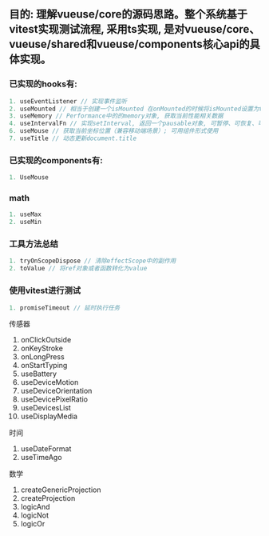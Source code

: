 ## 目的: 理解vueuse/core的源码思路。整个系统基于vitest实现测试流程, 采用ts实现, 是对vueuse/core、vueuse/shared和vueuse/components核心api的具体实现。
  
### 已实现的hooks有:

```js 
1. useEventListener // 实现事件监听
2. useMounted // 相当于创建一个isMounted 在onMounted的时候将isMounted设置为true
3. useMemory // Performance中的的memory对象, 获取当前性能相关数据
4. useIntervalFn // 实现setInterval, 返回一个pausable对象, 可暂停、可恢复、可立即执行
6. useMouse // 获取当前坐标位置（兼容移动端场景）; 可用组件形式使用
7. useTitle // 动态更新document.title
```

### 已实现的components有:

```js
1. UseMouse
```

### math

```js
1. useMax
2. useMin
```


### 工具方法总结

```js
1. tryOnScopeDispose // 清除effectScope中的副作用
2. toValue // 将ref对象或者函数转化为value
```

### 使用vitest进行测试

```js
1. promiseTimeout // 延时执行任务
```

传感器
1. onClickOutside
2. onKeyStroke
3. onLongPress
4. onStartTyping
5. useBattery
6. useDeviceMotion
7. useDeviceOrientation
8. useDevicePixelRatio
9. useDevicesList
10. useDisplayMedia


时间
1. useDateFormat
2. useTimeAgo

数学
1. createGenericProjection
2. createProjection
3. logicAnd
4. logicNot
4. logicOr